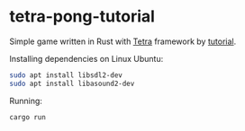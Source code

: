 # tetra-pong-tutorial

Simple game written in Rust with [Tetra](https://github.com/17cupsofcoffee/tetra) framework by
[tutorial](https://tetra.seventeencups.net/tutorial/).

Installing dependencies on Linux Ubuntu:
```bash
sudo apt install libsdl2-dev
sudo apt install libasound2-dev
```
Running:
```bash
cargo run
```
